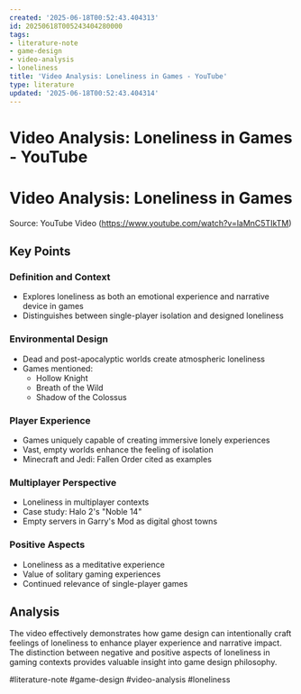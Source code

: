 ```yaml
---
created: '2025-06-18T00:52:43.404313'
id: 20250618T005243404280000
tags:
- literature-note
- game-design
- video-analysis
- loneliness
title: 'Video Analysis: Loneliness in Games - YouTube'
type: literature
updated: '2025-06-18T00:52:43.404314'
---
```


# Video Analysis: Loneliness in Games - YouTube

# Video Analysis: Loneliness in Games

Source: YouTube Video (https://www.youtube.com/watch?v=laMnC5TIkTM)

## Key Points

### Definition and Context
- Explores loneliness as both an emotional experience and narrative device in games
- Distinguishes between single-player isolation and designed loneliness

### Environmental Design
- Dead and post-apocalyptic worlds create atmospheric loneliness
- Games mentioned:
  - Hollow Knight
  - Breath of the Wild
  - Shadow of the Colossus

### Player Experience
- Games uniquely capable of creating immersive lonely experiences
- Vast, empty worlds enhance the feeling of isolation
- Minecraft and Jedi: Fallen Order cited as examples

### Multiplayer Perspective
- Loneliness in multiplayer contexts
- Case study: Halo 2's "Noble 14"
- Empty servers in Garry's Mod as digital ghost towns

### Positive Aspects
- Loneliness as a meditative experience
- Value of solitary gaming experiences
- Continued relevance of single-player games

## Analysis
The video effectively demonstrates how game design can intentionally craft feelings of loneliness to enhance player experience and narrative impact. The distinction between negative and positive aspects of loneliness in gaming contexts provides valuable insight into game design philosophy.

#literature-note #game-design #video-analysis #loneliness